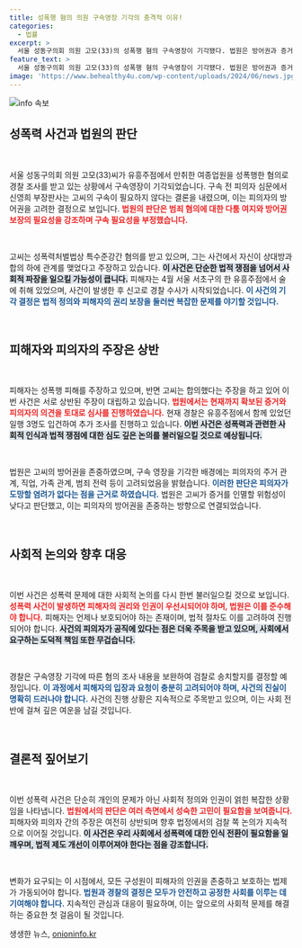 ```yaml
---
title: 성폭행 혐의 의원 구속영장 기각의 충격적 이유!
categories:
  - 법률
excerpt: >
  서울 성동구의회 의원 고모(33)의 성폭행 혐의 구속영장이 기각됐다. 법원은 방어권과 증거 인멸 우려가 없다고 판단하며, 그의 무죄주장을 강조했다. 사건의 진실, 과연 무엇이 드러날까?
feature_text: >
  서울 성동구의회 의원 고모(33)의 성폭행 혐의 구속영장이 기각됐다. 법원은 방어권과 증거 인멸 우려가 없다고 판단하며, 그의 무죄주장을 강조했다. 사건의 진실, 과연 무엇이 드러날까?
image: 'https://www.behealthy4u.com/wp-content/uploads/2024/06/news.jpg'
---
```


<p><img src="https://www.behealthy4u.com/wp-content/uploads/2024/06/news.jpg" alt="info 속보" /></p>

<h2 data-ke-size="size26">성폭력 사건과 법원의 판단</h2>

<p data-ke-size="size16">&nbsp;</p>

<p>서울 성동구의회 의원 고모(33)씨가 유흥주점에서 만취한 여종업원을 성폭행한 혐의로 경찰 조사를 받고 있는 상황에서 구속영장이 기각되었습니다. 구속 전 피의자 심문에서 신영희 부장판사는 고씨의 구속이 필요하지 않다는 결론을 내렸으며, 이는 피의자의 방어권을 고려한 결정으로 보입니다. <b><span style="color: #ee2323;">법원의 판단은 범죄 혐의에 대한 다툼 여지와 방어권 보장의 필요성을 강조하며 구속 필요성을 부정했습니다.</span></b></p>

<p data-ke-size="size16">&nbsp;</p>

<p>고씨는 성폭력처벌법상 특수준강간 혐의를 받고 있으며, 그는 사건에서 자신이 상대방과 합의 하에 관계를 맺었다고 주장하고 있습니다. <b><span style="background-color: #21538527;">이 사건은 단순한 법적 쟁점을 넘어서 사회적 파장을 일으킬 가능성이 큽니다.</span></b> 피해자는 4월 서울 서초구의 한 유흥주점에서 술에 취해 있었으며, 사건이 발생한 후 신고로 경찰 수사가 시작되었습니다. <b><span style="color: #1a5490;">이 사건의 기각 결정은 법적 정의와 피해자의 권리 보장을 둘러싼 복잡한 문제를 야기할 것입니다.</span></b></p>

<p data-ke-size="size16">&nbsp;</p>

<h2 data-ke-size="size26">피해자와 피의자의 주장은 상반</h2>

<p data-ke-size="size16">&nbsp;</p>

<p>피해자는 성폭행 피해를 주장하고 있으며, 반면 고씨는 합의했다는 주장을 하고 있어 이번 사건은 서로 상반된 주장이 대립하고 있습니다. <b><span style="color: #ee2323;">법원에서는 현재까지 확보된 증거와 피의자의 의견을 토대로 심사를 진행하였습니다.</span></b> 현재 경찰은 유흥주점에서 함께 있었던 일행 3명도 입건하여 추가 조사를 진행하고 있습니다. <b><span style="background-color: #21538527;">이번 사건은 성폭력과 관련한 사회적 인식과 법적 쟁점에 대한 심도 깊은 논의를 불러일으킬 것으로 예상됩니다.</span></b></p>

<p data-ke-size="size16">&nbsp;</p>

<p>법원은 고씨의 방어권을 존중하였으며, 구속 영장을 기각한 배경에는 피의자의 주거 관계, 직업, 가족 관계, 범죄 전력 등이 고려되었음을 밝혔습니다. <b><span style="color: #1a5490;">이러한 판단은 피의자가 도망할 염려가 없다는 점을 근거로 하였습니다.</span></b> 법원은 고씨가 증거를 인멸할 위험성이 낮다고 판단했고, 이는 피의자의 방어권을 존중하는 방향으로 연결되었습니다.</p>

<p data-ke-size="size16">&nbsp;</p>

<h2 data-ke-size="size26">사회적 논의와 향후 대응</h2>

<p data-ke-size="size16">&nbsp;</p>

<p>이번 사건은 성폭력 문제에 대한 사회적 논의를 다시 한번 불러일으킬 것으로 보입니다. <b><span style="color: #ee2323;">성폭력 사건이 발생하면 피해자의 권리와 인권이 우선시되어야 하며, 법원은 이를 준수해야 합니다.</span></b> 피해자는 언제나 보호되어야 하는 존재이며, 법적 절차도 이를 고려하여 진행되어야 합니다. <b><span style="background-color: #21538527;">사건의 피의자가 공직에 있다는 점은 더욱 주목을 받고 있으며, 사회에서 요구하는 도덕적 책임 또한 무겁습니다.</span></b></p>

<p data-ke-size="size16">&nbsp;</p>

<p>경찰은 구속영장 기각에 따른 혐의 조사 내용을 보완하여 검찰로 송치할지를 결정할 예정입니다. <b><span style="color: #1a5490;">이 과정에서 피해자의 입장과 요청이 충분히 고려되어야 하며, 사건의 진실이 명확히 드러나야 합니다.</span></b> 사건의 진행 상황은 지속적으로 주목받고 있으며, 이는 사회 전반에 걸쳐 깊은 여운을 남길 것입니다.</p>

<p data-ke-size="size16">&nbsp;</p>

<h2 data-ke-size="size26">결론적 짚어보기</h2>

<p data-ke-size="size16">&nbsp;</p>

<p>이번 성폭력 사건은 단순히 개인의 문제가 아닌 사회적 정의와 인권이 얽힌 복잡한 상황임을 나타냅니다. <b><span style="color: #ee2323;">법원에서의 판단은 여러 측면에서 성숙한 고민이 필요함을 보여줍니다.</span></b> 피해자와 피의자 간의 주장은 여전히 상반되며 향후 법정에서의 검찰 쪽 논의가 지속적으로 이어질 것입니다. <b><span style="background-color: #21538527;">이 사건은 우리 사회에서 성폭력에 대한 인식 전환이 필요함을 일깨우며, 법적 제도 개선이 이루어져야 한다는 점을 강조합니다.</span></b></p>

<p data-ke-size="size16">&nbsp;</p>

<p>변화가 요구되는 이 시점에서, 모든 구성원이 피해자의 인권을 존중하고 보호하는 법제가 가동되어야 합니다. <b><span style="color: #1a5490;">법원과 경찰의 결정은 모두가 안전하고 공정한 사회를 이루는 데 기여해야 합니다.</span></b> 지속적인 관심과 대응이 필요하며, 이는 앞으로의 사회적 문제를 해결하는 중요한 첫 걸음이 될 것입니다.</p>
생생한 뉴스, <a href="https://onioninfo.kr" rel="dofollow">onioninfo.kr</a>


